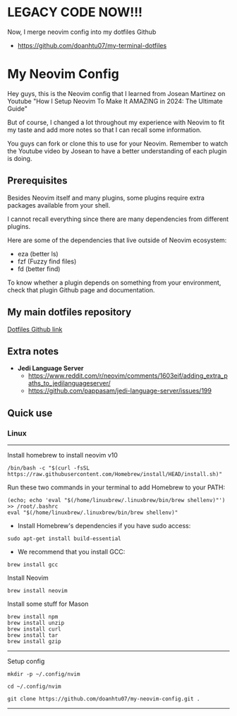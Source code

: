 # LEGACY CODE NOW!!!

Now, I merge neovim config into my dotfiles Github

- https://github.com/doanhtu07/my-terminal-dotfiles

# My Neovim Config

Hey guys, this is the Neovim config that I learned from Josean Martinez on Youtube "How I Setup Neovim To Make It AMAZING in 2024: The Ultimate Guide"

But of course, I changed a lot throughout my experience with Neovim to fit my taste and add more notes so that I can recall some information.

You guys can fork or clone this to use for your Neovim. Remember to watch the Youtube video by Josean to have a better understanding of each plugin is doing.

## Prerequisites

Besides Neovim itself and many plugins, some plugins require extra packages available from your shell.

I cannot recall everything since there are many dependencies from different plugins.

Here are some of the dependencies that live outside of Neovim ecosystem:

- eza (better ls)
- fzf (Fuzzy find files)
- fd (better find)

To know whether a plugin depends on something from your environment, check that plugin Github page and documentation.

## My main dotfiles repository

[Dotfiles Github link](https://github.com/doanhtu07/my-terminal-dotfiles)

## Extra notes

- **Jedi Language Server**
  - https://www.reddit.com/r/neovim/comments/1603eif/adding_extra_paths_to_jedilanguageserver/
  - https://github.com/pappasam/jedi-language-server/issues/199

## Quick use

### Linux

---

Install homebrew to install neovim v10

```
/bin/bash -c "$(curl -fsSL https://raw.githubusercontent.com/Homebrew/install/HEAD/install.sh)"
```

Run these two commands in your terminal to add Homebrew to your PATH:

```
(echo; echo 'eval "$(/home/linuxbrew/.linuxbrew/bin/brew shellenv)"') >> /root/.bashrc
eval "$(/home/linuxbrew/.linuxbrew/bin/brew shellenv)"
```

- Install Homebrew's dependencies if you have sudo access:

```
sudo apt-get install build-essential
```

- We recommend that you install GCC:

```
brew install gcc
```

Install Neovim

```
brew install neovim
```

Install some stuff for Mason

```
brew install npm
brew install unzip
brew install curl
brew install tar
brew install gzip
```

---

Setup config

```
mkdir -p ~/.config/nvim

cd ~/.config/nvim

git clone https://github.com/doanhtu07/my-neovim-config.git .
```

---
